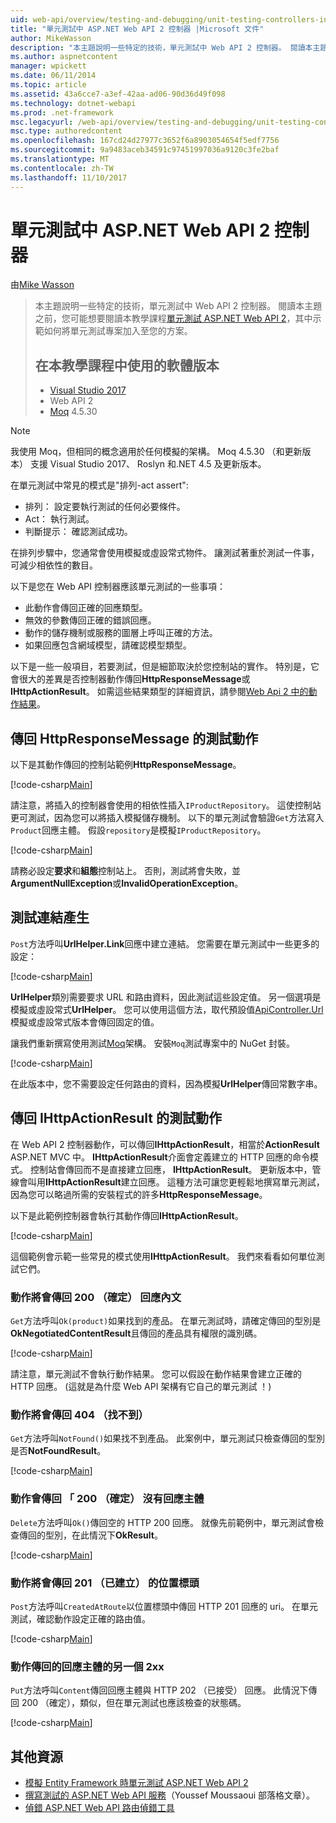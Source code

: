 ```yaml
---
uid: web-api/overview/testing-and-debugging/unit-testing-controllers-in-web-api
title: "單元測試中 ASP.NET Web API 2 控制器 |Microsoft 文件"
author: MikeWasson
description: "本主題說明一些特定的技術，單元測試中 Web API 2 控制器。 閱讀本主題之前，可能會想要閱讀本教學課程單位..."
ms.author: aspnetcontent
manager: wpickett
ms.date: 06/11/2014
ms.topic: article
ms.assetid: 43a6cce7-a3ef-42aa-ad06-90d36d49f098
ms.technology: dotnet-webapi
ms.prod: .net-framework
msc.legacyurl: /web-api/overview/testing-and-debugging/unit-testing-controllers-in-web-api
msc.type: authoredcontent
ms.openlocfilehash: 167cd24d27977c3652f6a8903054654f5edf7756
ms.sourcegitcommit: 9a9483aceb34591c97451997036a9120c3fe2baf
ms.translationtype: MT
ms.contentlocale: zh-TW
ms.lasthandoff: 11/10/2017
---
```

<a name="unit-testing-controllers-in-aspnet-web-api-2"></a>單元測試中 ASP.NET Web API 2 控制器
====================
由[Mike Wasson](https://github.com/MikeWasson)

> 本主題說明一些特定的技術，單元測試中 Web API 2 控制器。 閱讀本主題之前，您可能想要閱讀本教學課程[單元測試 ASP.NET Web API 2](unit-testing-with-aspnet-web-api.md)，其中示範如何將單元測試專案加入至您的方案。
> 
> ## <a name="software-versions-used-in-the-tutorial"></a>在本教學課程中使用的軟體版本
> 
> - [Visual Studio 2017](https://www.visualstudio.com/vs/)
> - Web API 2
> - [Moq](https://github.com/Moq) 4.5.30

> [!NOTE]
> 我使用 Moq，但相同的概念適用於任何模擬的架構。 Moq 4.5.30 （和更新版本） 支援 Visual Studio 2017、 Roslyn 和.NET 4.5 及更新版本。

在單元測試中常見的模式是&quot;排列-act assert&quot;:

- 排列： 設定要執行測試的任何必要條件。
- Act： 執行測試。
- 判斷提示： 確認測試成功。

在排列步驟中，您通常會使用模擬或虛設常式物件。 讓測試著重於測試一件事，可減少相依性的數目。

以下是您在 Web API 控制器應該單元測試的一些事項：

- 此動作會傳回正確的回應類型。
- 無效的參數傳回正確的錯誤回應。
- 動作的儲存機制或服務的圖層上呼叫正確的方法。
- 如果回應包含網域模型，請確認模型類型。

以下是一些一般項目，若要測試，但是細節取決於您控制站的實作。 特別是，它會很大的差異是否控制器動作傳回**HttpResponseMessage**或**IHttpActionResult**。 如需這些結果類型的詳細資訊，請參閱[Web Api 2 中的動作結果](../getting-started-with-aspnet-web-api/action-results.md)。

## <a name="testing-actions-that-return-httpresponsemessage"></a>傳回 HttpResponseMessage 的測試動作

以下是其動作傳回的控制站範例**HttpResponseMessage**。

[!code-csharp[Main](unit-testing-controllers-in-web-api/samples/sample1.cs)]

請注意，將插入的控制器會使用的相依性插入`IProductRepository`。 這使控制站更可測試，因為您可以將插入模擬儲存機制。 以下的單元測試會驗證`Get`方法寫入`Product`回應主體。 假設`repository`是模擬`IProductRepository`。

[!code-csharp[Main](unit-testing-controllers-in-web-api/samples/sample2.cs)]

請務必設定**要求**和**組態**控制站上。 否則，測試將會失敗，並**ArgumentNullException**或**InvalidOperationException**。

## <a name="testing-link-generation"></a>測試連結產生

`Post`方法呼叫**UrlHelper.Link**回應中建立連結。 您需要在單元測試中一些更多的設定：

[!code-csharp[Main](unit-testing-controllers-in-web-api/samples/sample3.cs)]

**UrlHelper**類別需要要求 URL 和路由資料，因此測試這些設定值。 另一個選項是模擬或虛設常式**UrlHelper**。 您可以使用這個方法，取代預設值[ApiController.Url](https://msdn.microsoft.com/en-us/library/system.web.http.apicontroller.url.aspx)模擬或虛設常式版本會傳回固定的值。

讓我們重新撰寫使用測試[Moq](https://github.com/Moq)架構。 安裝`Moq`測試專案中的 NuGet 封裝。

[!code-csharp[Main](unit-testing-controllers-in-web-api/samples/sample4.cs)]

在此版本中，您不需要設定任何路由的資料，因為模擬**UrlHelper**傳回常數字串。


## <a name="testing-actions-that-return-ihttpactionresult"></a>傳回 IHttpActionResult 的測試動作

在 Web API 2 控制器動作，可以傳回**IHttpActionResult**，相當於**ActionResult** ASP.NET MVC 中。 **IHttpActionResult**介面會定義建立的 HTTP 回應的命令模式。 控制站會傳回而不是直接建立回應， **IHttpActionResult**。 更新版本中，管線會叫用**IHttpActionResult**建立回應。 這種方法可讓您更輕鬆地撰寫單元測試，因為您可以略過所需的安裝程式的許多**HttpResponseMessage**。

以下是此範例控制器會執行其動作傳回**IHttpActionResult**。

[!code-csharp[Main](unit-testing-controllers-in-web-api/samples/sample5.cs)]

這個範例會示範一些常見的模式使用**IHttpActionResult**。 我們來看看如何單位測試它們。

### <a name="action-returns-200-ok-with-a-response-body"></a>動作將會傳回 200 （確定） 回應內文

`Get`方法呼叫`Ok(product)`如果找到的產品。 在單元測試時，請確定傳回的型別是**OkNegotiatedContentResult**且傳回的產品具有權限的識別碼。

[!code-csharp[Main](unit-testing-controllers-in-web-api/samples/sample6.cs)]

請注意，單元測試不會執行動作結果。 您可以假設在動作結果會建立正確的 HTTP 回應。 (這就是為什麼 Web API 架構有它自己的單元測試 ！)

### <a name="action-returns-404-not-found"></a>動作將會傳回 404 （找不到）

`Get`方法呼叫`NotFound()`如果找不到產品。 此案例中，單元測試只檢查傳回的型別是否**NotFoundResult**。

[!code-csharp[Main](unit-testing-controllers-in-web-api/samples/sample7.cs)]

### <a name="action-returns-200-ok-with-no-response-body"></a>動作會傳回 「 200 （確定） 沒有回應主體

`Delete`方法呼叫`Ok()`傳回空的 HTTP 200 回應。 就像先前範例中，單元測試會檢查傳回的型別，在此情況下**OkResult**。

[!code-csharp[Main](unit-testing-controllers-in-web-api/samples/sample8.cs)]

### <a name="action-returns-201-created-with-a-location-header"></a>動作將會傳回 201 （已建立） 的位置標頭

`Post`方法呼叫`CreatedAtRoute`以位置標頭中傳回 HTTP 201 回應的 uri。 在單元測試，確認動作設定正確的路由值。

[!code-csharp[Main](unit-testing-controllers-in-web-api/samples/sample9.cs)]

### <a name="action-returns-another-2xx-with-a-response-body"></a>動作傳回的回應主體的另一個 2xx

`Put`方法呼叫`Content`傳回回應主體與 HTTP 202 （已接受） 回應。 此情況下傳回 200 （確定），類似，但在單元測試也應該檢查的狀態碼。

[!code-csharp[Main](unit-testing-controllers-in-web-api/samples/sample10.cs)]

## <a name="additional-resources"></a>其他資源

- [模擬 Entity Framework 時單元測試 ASP.NET Web API 2](mocking-entity-framework-when-unit-testing-aspnet-web-api-2.md)
- [撰寫測試的 ASP.NET Web API 服務](https://blogs.msdn.com/b/youssefm/archive/2013/01/28/writing-tests-for-an-asp-net-webapi-service.aspx)（Youssef Moussaoui 部落格文章）。
- [偵錯 ASP.NET Web API 路由偵錯工具](https://blogs.msdn.com/b/webdev/archive/2013/04/04/debugging-asp-net-web-api-with-route-debugger.aspx)
